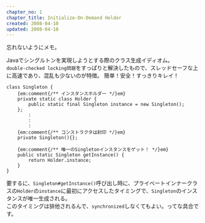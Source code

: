 ```yaml
---
chapter_no: 1
chapter_title: Initialize-On-Demand Holder
created: 2008-04-10
updated: 2008-04-10
---
```

忘れないようにメモ。  

Javaでシングルトンを実現しようとする際のクラス生成イディオム。  
`double-checked locking問題`をすっぱりと解決したもので、スレッドセーフな上に高速であり、混乱も少ないのが特徴。
簡単！安全！すっきりキレイ！

```
class Singleton {
    {em:comment{/** インスタンスホルダー */}em}
    private static class Holder {
        public static final Singleton instance = new Singleton();
    };
        :
        :
        :
    {em:comment{/** コンストラクタは封印 */}em}
    private Singleton(){};

    {em:comment{/** 唯一のSingletonインスタンスをゲット！ */}em}
    public static Singleton getInstance() {
        return Holder.instance;
    } 
}
```
要するに、`Singleton#getInstance()`呼び出し時に、プライベートインナークラスの`Holder`の`instance`に最初にアクセスしたタイミングで、`Singleton`のインスタンスが唯一生成される。  
このタイミングは排他されるんで、`synchronized`しなくてもよい。ってな具合です。